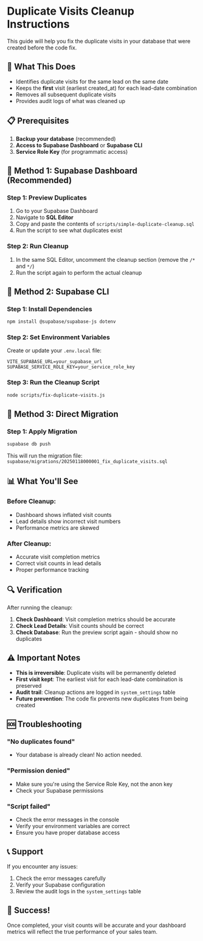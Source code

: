 # Duplicate Visits Cleanup Instructions

This guide will help you fix the duplicate visits in your database that were created before the code fix.

## 🎯 What This Does

- Identifies duplicate visits for the same lead on the same date
- Keeps the **first** visit (earliest created_at) for each lead-date combination
- Removes all subsequent duplicate visits
- Provides audit logs of what was cleaned up

## 📋 Prerequisites

1. **Backup your database** (recommended)
2. **Access to Supabase Dashboard** or **Supabase CLI**
3. **Service Role Key** (for programmatic access)

## 🚀 Method 1: Supabase Dashboard (Recommended)

### Step 1: Preview Duplicates
1. Go to your Supabase Dashboard
2. Navigate to **SQL Editor**
3. Copy and paste the contents of `scripts/simple-duplicate-cleanup.sql`
4. Run the script to see what duplicates exist

### Step 2: Run Cleanup
1. In the same SQL Editor, uncomment the cleanup section (remove the `/*` and `*/`)
2. Run the script again to perform the actual cleanup

## 🚀 Method 2: Supabase CLI

### Step 1: Install Dependencies
```bash
npm install @supabase/supabase-js dotenv
```

### Step 2: Set Environment Variables
Create or update your `.env.local` file:
```env
VITE_SUPABASE_URL=your_supabase_url
SUPABASE_SERVICE_ROLE_KEY=your_service_role_key
```

### Step 3: Run the Cleanup Script
```bash
node scripts/fix-duplicate-visits.js
```

## 🚀 Method 3: Direct Migration

### Step 1: Apply Migration
```bash
supabase db push
```

This will run the migration file: `supabase/migrations/20250118000001_fix_duplicate_visits.sql`

## 📊 What You'll See

### Before Cleanup:
- Dashboard shows inflated visit counts
- Lead details show incorrect visit numbers
- Performance metrics are skewed

### After Cleanup:
- Accurate visit completion metrics
- Correct visit counts in lead details
- Proper performance tracking

## 🔍 Verification

After running the cleanup:

1. **Check Dashboard**: Visit completion metrics should be accurate
2. **Check Lead Details**: Visit counts should be correct
3. **Check Database**: Run the preview script again - should show no duplicates

## ⚠️ Important Notes

- **This is irreversible**: Duplicate visits will be permanently deleted
- **First visit kept**: The earliest visit for each lead-date combination is preserved
- **Audit trail**: Cleanup actions are logged in `system_settings` table
- **Future prevention**: The code fix prevents new duplicates from being created

## 🆘 Troubleshooting

### "No duplicates found"
- Your database is already clean! No action needed.

### "Permission denied"
- Make sure you're using the Service Role Key, not the anon key
- Check your Supabase permissions

### "Script failed"
- Check the error messages in the console
- Verify your environment variables are correct
- Ensure you have proper database access

## 📞 Support

If you encounter any issues:
1. Check the error messages carefully
2. Verify your Supabase configuration
3. Review the audit logs in the `system_settings` table

## 🎉 Success!

Once completed, your visit counts will be accurate and your dashboard metrics will reflect the true performance of your sales team.
